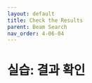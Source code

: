 ```yaml
---
layout: default
title: Check the Results
parent: Beam Search
nav_order: 4-06-04
---
```


# 실습: 결과 확인

